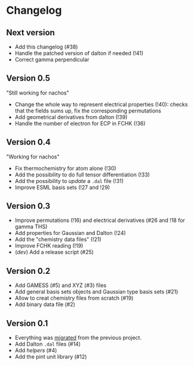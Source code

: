 # Changelog

## Next version

+ Add this changelog (#38)
+ Handle the patched version of dalton if needed (!41)
+ Correct gamma perpendicular

## Version 0.5

"Still working for nachos"

+ Change the whole way to represent electrical properties (!40): checks that the fields sums up, fix the corresponding permutations
+ Add geometrical derivatives from dalton (!39)
+ Handle the number of electron for ECP in FCHK (!36)

## Version 0.4

"Working for nachos"

+ Fix thermochemistry for atom alone (!30)
+ Add the possibility to do full tensor differentiation (!33)
+ Add the possibility to *update* a `.dal` file (!31)
+ Improve ESML basis sets (!27 and !29)

## Version 0.3

+ Improve permutations (!16) and electrical derivatives (#26 and !18 for gamma THS)
+ Add properties for Gaussian and Dalton (!24)
+ Add the "chemistry data files" (!21)
+ Improve FCHK reading (!19)
+ (*dev*) Add a release script (#25)

## Version 0.2

+ Add GAMESS (#5) and XYZ (#3) files
+ Add general basis sets objects and Gaussian type basis sets (#21)
+ Allow to creat chemistry files from scratch (#19)
+ Add binary data file (#2)

## Version 0.1

+ Everything was [migrated](https://git.pierrebeaujean.net/pierre/qcip_tools/issues/1) from the previous project.
+ Add Dalton `.dal` files (#14)
+ Add *helpers* (#4)
+ Add the pint unit library (#12)
